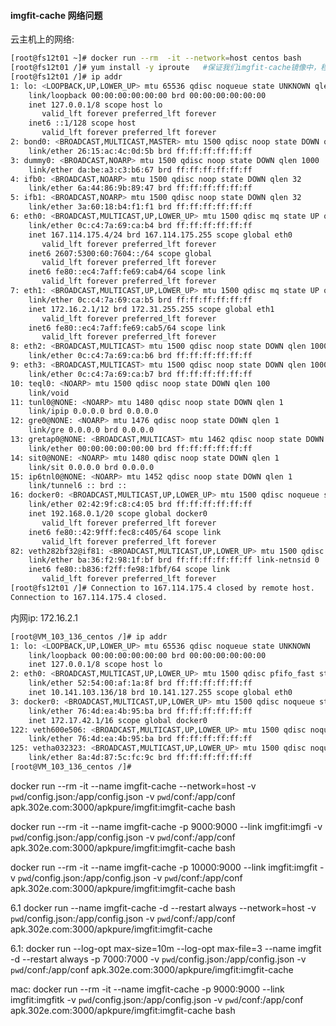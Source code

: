 #### imgfit-cache 网络问题

云主机上的网络:
```bash
[root@fs12t01 ~]# docker run --rm  -it --network=host centos bash
[root@fs12t01 /]# yum install -y iproute   #保证我们imgfit-cache镜像中，程序可以获取ip
[root@fs12t01 /]# ip addr
1: lo: <LOOPBACK,UP,LOWER_UP> mtu 65536 qdisc noqueue state UNKNOWN qlen 1
    link/loopback 00:00:00:00:00:00 brd 00:00:00:00:00:00
    inet 127.0.0.1/8 scope host lo
       valid_lft forever preferred_lft forever
    inet6 ::1/128 scope host
       valid_lft forever preferred_lft forever
2: bond0: <BROADCAST,MULTICAST,MASTER> mtu 1500 qdisc noop state DOWN qlen 1000
    link/ether 26:15:ac:4c:0d:5b brd ff:ff:ff:ff:ff:ff
3: dummy0: <BROADCAST,NOARP> mtu 1500 qdisc noop state DOWN qlen 1000
    link/ether da:be:a3:c3:b6:67 brd ff:ff:ff:ff:ff:ff
4: ifb0: <BROADCAST,NOARP> mtu 1500 qdisc noop state DOWN qlen 32
    link/ether 6a:44:86:9b:89:47 brd ff:ff:ff:ff:ff:ff
5: ifb1: <BROADCAST,NOARP> mtu 1500 qdisc noop state DOWN qlen 32
    link/ether 3a:60:18:b4:f1:f1 brd ff:ff:ff:ff:ff:ff
6: eth0: <BROADCAST,MULTICAST,UP,LOWER_UP> mtu 1500 qdisc mq state UP qlen 1000
    link/ether 0c:c4:7a:69:ca:b4 brd ff:ff:ff:ff:ff:ff
    inet 167.114.175.4/24 brd 167.114.175.255 scope global eth0
       valid_lft forever preferred_lft forever
    inet6 2607:5300:60:7604::/64 scope global
       valid_lft forever preferred_lft forever
    inet6 fe80::ec4:7aff:fe69:cab4/64 scope link
       valid_lft forever preferred_lft forever
7: eth1: <BROADCAST,MULTICAST,UP,LOWER_UP> mtu 1500 qdisc mq state UP qlen 1000
    link/ether 0c:c4:7a:69:ca:b5 brd ff:ff:ff:ff:ff:ff
    inet 172.16.2.1/12 brd 172.31.255.255 scope global eth1
       valid_lft forever preferred_lft forever
    inet6 fe80::ec4:7aff:fe69:cab5/64 scope link
       valid_lft forever preferred_lft forever
8: eth2: <BROADCAST,MULTICAST> mtu 1500 qdisc noop state DOWN qlen 1000
    link/ether 0c:c4:7a:69:ca:b6 brd ff:ff:ff:ff:ff:ff
9: eth3: <BROADCAST,MULTICAST> mtu 1500 qdisc noop state DOWN qlen 1000
    link/ether 0c:c4:7a:69:ca:b7 brd ff:ff:ff:ff:ff:ff
10: teql0: <NOARP> mtu 1500 qdisc noop state DOWN qlen 100
    link/void
11: tunl0@NONE: <NOARP> mtu 1480 qdisc noop state DOWN qlen 1
    link/ipip 0.0.0.0 brd 0.0.0.0
12: gre0@NONE: <NOARP> mtu 1476 qdisc noop state DOWN qlen 1
    link/gre 0.0.0.0 brd 0.0.0.0
13: gretap0@NONE: <BROADCAST,MULTICAST> mtu 1462 qdisc noop state DOWN qlen 1000
    link/ether 00:00:00:00:00:00 brd ff:ff:ff:ff:ff:ff
14: sit0@NONE: <NOARP> mtu 1480 qdisc noop state DOWN qlen 1
    link/sit 0.0.0.0 brd 0.0.0.0
15: ip6tnl0@NONE: <NOARP> mtu 1452 qdisc noop state DOWN qlen 1
    link/tunnel6 :: brd ::
16: docker0: <BROADCAST,MULTICAST,UP,LOWER_UP> mtu 1500 qdisc noqueue state UP
    link/ether 02:42:9f:c8:c4:05 brd ff:ff:ff:ff:ff:ff
    inet 192.168.0.1/20 scope global docker0
       valid_lft forever preferred_lft forever
    inet6 fe80::42:9fff:fec8:c405/64 scope link
       valid_lft forever preferred_lft forever
82: veth282bf32@if81: <BROADCAST,MULTICAST,UP,LOWER_UP> mtu 1500 qdisc noqueue master docker0 state UP
    link/ether ba:36:f2:98:1f:bf brd ff:ff:ff:ff:ff:ff link-netnsid 0
    inet6 fe80::b836:f2ff:fe98:1fbf/64 scope link
       valid_lft forever preferred_lft forever
[root@fs12t01 /]# Connection to 167.114.175.4 closed by remote host.
Connection to 167.114.175.4 closed.
```

内网ip:
172.16.2.1

```bash
[root@VM_103_136_centos /]# ip addr
1: lo: <LOOPBACK,UP,LOWER_UP> mtu 65536 qdisc noqueue state UNKNOWN
    link/loopback 00:00:00:00:00:00 brd 00:00:00:00:00:00
    inet 127.0.0.1/8 scope host lo
2: eth0: <BROADCAST,MULTICAST,UP,LOWER_UP> mtu 1500 qdisc pfifo_fast state UP qlen 1000
    link/ether 52:54:00:af:1a:8f brd ff:ff:ff:ff:ff:ff
    inet 10.141.103.136/18 brd 10.141.127.255 scope global eth0
3: docker0: <BROADCAST,MULTICAST,UP,LOWER_UP> mtu 1500 qdisc noqueue state UNKNOWN
    link/ether 76:4d:ea:4b:95:ba brd ff:ff:ff:ff:ff:ff
    inet 172.17.42.1/16 scope global docker0
122: veth600e506: <BROADCAST,MULTICAST,UP,LOWER_UP> mtu 1500 qdisc noqueue state UP
    link/ether 76:4d:ea:4b:95:ba brd ff:ff:ff:ff:ff:ff
125: vetha032323: <BROADCAST,MULTICAST,UP,LOWER_UP> mtu 1500 qdisc noqueue state UP
    link/ether 8a:4d:87:5c:fc:9c brd ff:ff:ff:ff:ff:ff
[root@VM_103_136_centos /]#
```

docker run --rm -it --name imgfit-cache --network=host -v `pwd`/config.json:/app/config.json -v `pwd`/conf:/app/conf  apk.302e.com:3000/apkpure/imgfit:imgfit-cache  bash

docker run --rm -it --name imgfit-cache -p 9000:9000 --link imgfit:imgfi -v `pwd`/config.json:/app/config.json -v `pwd`/conf:/app/conf  apk.302e.com:3000/apkpure/imgfit:imgfit-cache  bash


docker run --rm -it --name imgfit-cache -p 10000:9000 --link imgfit:imgfit -v `pwd`/config.json:/app/config.json -v `pwd`/conf:/app/conf  apk.302e.com:3000/apkpure/imgfit:imgfit-cache  bash

6.1
docker run --name imgfit-cache  -d --restart always  --network=host   -v `pwd`/config.json:/app/config.json -v `pwd`/conf:/app/conf  apk.302e.com:3000/apkpure/imgfit:imgfit-cache


6.1:
docker run --log-opt max-size=10m --log-opt max-file=3 --name imgfit -d --restart always -p 7000:7000 -v `pwd`/config.json:/app/config.json -v `pwd`/conf:/app/conf   apk.302e.com:3000/apkpure/imgfit:imgfit-cache

mac:
docker run --rm -it --name imgfit-cache -p 9000:9000  --link imgfit:imgfitk -v `pwd`/config.json:/app/config.json -v `pwd`/conf:/app/conf  apk.302e.com:3000/apkpure/imgfit:imgfit-cache  bash
